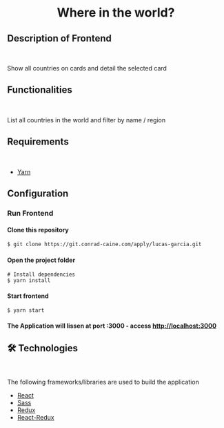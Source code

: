 <h1 align="center">Where in the world?</h1>

## Description of Frontend
<br>
<p align="justify">Show all countries on cards and detail the selected card</p>

## Functionalities
<br>

List all countries in the world and filter by name / region

## Requirements
<br>

 - [Yarn](https://classic.yarnpkg.com/en/docs/install/#debian-stable)
 
 ## Configuration
 
### Run Frontend

####  Clone this repository
```bash
$ git clone https://git.conrad-caine.com/apply/lucas-garcia.git
```

#### Open the project folder

```
# Install dependencies
$ yarn install
```
#### Start frontend

```
$ yarn start
```

#### The Application will lissen at port :3000 - access <http://localhost:3000>

## 🛠 Technologies
<br>

The following frameworks/libraries are used to build the application

- [React](https://pt-br.reactjs.org/)
- [Sass](https://www.npmjs.com/package/node-sass)
- [Redux](https://redux.js.org/)
- [React-Redux](https://react-redux.js.org/)

